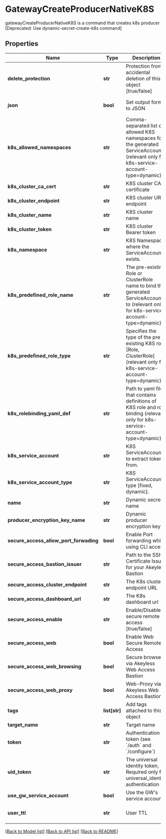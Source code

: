 # GatewayCreateProducerNativeK8S

gatewayCreateProducerNativeK8S is a command that creates k8s producer [Deprecated: Use dynamic-secret-create-k8s command]
## Properties
Name | Type | Description | Notes
------------ | ------------- | ------------- | -------------
**delete_protection** | **str** | Protection from accidental deletion of this object [true/false] | [optional] 
**json** | **bool** | Set output format to JSON | [optional] [default to False]
**k8s_allowed_namespaces** | **str** | Comma-separated list of allowed K8S namespaces for the generated ServiceAccount (relevant only for k8s-service-account-type&#x3D;dynamic) | [optional] 
**k8s_cluster_ca_cert** | **str** | K8S cluster CA certificate | [optional] 
**k8s_cluster_endpoint** | **str** | K8S cluster URL endpoint | [optional] 
**k8s_cluster_name** | **str** | K8S cluster name | [optional] 
**k8s_cluster_token** | **str** | K8S cluster Bearer token | [optional] 
**k8s_namespace** | **str** | K8S Namespace where the ServiceAccount exists. | [optional] 
**k8s_predefined_role_name** | **str** | The pre-existing Role or ClusterRole name to bind the generated ServiceAccount to (relevant only for k8s-service-account-type&#x3D;dynamic) | [optional] 
**k8s_predefined_role_type** | **str** | Specifies the type of the pre-existing K8S role [Role, ClusterRole] (relevant only for k8s-service-account-type&#x3D;dynamic) | [optional] 
**k8s_rolebinding_yaml_def** | **str** | Path to yaml file that contains definitions of K8S role and role binding (relevant only for k8s-service-account-type&#x3D;dynamic) | [optional] 
**k8s_service_account** | **str** | K8S ServiceAccount to extract token from. | [optional] 
**k8s_service_account_type** | **str** | K8S ServiceAccount type [fixed, dynamic]. | [optional] 
**name** | **str** | Dynamic secret name | 
**producer_encryption_key_name** | **str** | Dynamic producer encryption key | [optional] 
**secure_access_allow_port_forwading** | **bool** | Enable Port forwarding while using CLI access | [optional] 
**secure_access_bastion_issuer** | **str** | Path to the SSH Certificate Issuer for your Akeyless Bastion | [optional] 
**secure_access_cluster_endpoint** | **str** | The K8s cluster endpoint URL | [optional] 
**secure_access_dashboard_url** | **str** | The K8s dashboard url | [optional] 
**secure_access_enable** | **str** | Enable/Disable secure remote access [true/false] | [optional] 
**secure_access_web** | **bool** | Enable Web Secure Remote Access | [optional] [default to False]
**secure_access_web_browsing** | **bool** | Secure browser via Akeyless Web Access Bastion | [optional] [default to False]
**secure_access_web_proxy** | **bool** | Web-Proxy via Akeyless Web Access Bastion | [optional] [default to False]
**tags** | **list[str]** | Add tags attached to this object | [optional] 
**target_name** | **str** | Target name | [optional] 
**token** | **str** | Authentication token (see &#x60;/auth&#x60; and &#x60;/configure&#x60;) | [optional] 
**uid_token** | **str** | The universal identity token, Required only for universal_identity authentication | [optional] 
**use_gw_service_account** | **bool** | Use the GW&#39;s service account | [optional] 
**user_ttl** | **str** | User TTL | [optional] [default to '60m']

[[Back to Model list]](../README.md#documentation-for-models) [[Back to API list]](../README.md#documentation-for-api-endpoints) [[Back to README]](../README.md)


